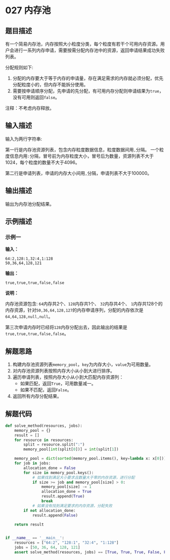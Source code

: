 # 027 内存池

## 题目描述

有一个简易内存池，内存按照大小粒度分类，每个粒度有若干个可用内存资源。用户会进行一系列内存申请，需要按需分配内存池中的资源，返回申请结果成功失败列表。

分配规则如下:
1. 分配的内存要大于等于内存的申请量，存在满足需求的内存就必须分配，优先分配粒度小的，但内存不能拆分使用。
2. 需要按申请顺序分配，先申请的先分配，有可用内存分配则申请结果为`true`，没有可用则返回`false`。

注释：不考虑内存释放。

## 输入描述

输入为两行字符串:

第一行是内存池资源列表，包含内存粒度数据信息，粒度数据间用`,`分隔。 一个粒度信息内用`:`分隔，冒号前为内存粒度大小，冒号后为数量，资源列表不大于1024，每个粒度的数量不大于4096。

第二行是申请列表，申请的内存大小间用`,`分隔，申请列表不大于100000。

## 输出描述

输出为内存池分配结果。

## 示例描述

### 示例一

**输入：**

```text
64:2,128:1,32:4,1:128
50,36,64,128,121
```

**输出：**

```text
true,true,true,false,false
```

**说明：**

内存池资源包含: `64`内存共2个、`128`内存共1个、 `32`内存共4个、 `1`内存共128个的内存资源，针对`50,36,64,128,127`的内存申请序列，分配的内存依次是`64,64,128,null,null`。

第三次申请内存时已经将`128`内存分配出去，因此输出的结果是`true,true,true,false,false`。

## 解题思路

1. 构建内存池资源列表`memory_pool`，`key`为内存大小，`value`为可用数量。
2. 对内存池资源列表按照内存大小从小到大进行排序。   
3. 遍历申请列表，按照内存大小从小到大匹配内存资源列：
    - 如果匹配，返回`True`，可用数量减一。
    - 如果不匹配，返回`False`。
4. 返回所有内存分配结果。

## 解题代码

```Python
def solve_method(resources, jobs):
    memory_pool = {}
    result = []
    for resource in resources:
        split = resource.split(":")
        memory_pool[int(split[0])] = int(split[1])

    memory_pool = dict(sorted(memory_pool.items(), key=lambda x: x[0]))
    for job in jobs:
        allocation_done = False
        for size in memory_pool.keys():
            # 如果找到满足大小要求且数量大于零的内存资源，进行分配
            if size >= job and memory_pool[size] > 0:
                memory_pool[size] -= 1
                allocation_done = True
                result.append(True)
                break
            # 如果没有找到满足要求的内存资源，分配失败
        if not allocation_done:
            result.append(False)

    return result


if __name__ == '__main__':
    resources = ["64:2", "128:1", "32:4", "1:128"]
    jobs = [50, 36, 64, 128, 121]
    assert solve_method(resources, jobs) == [True, True, True, False, False]
```

